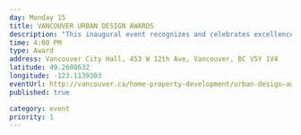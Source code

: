 ```yaml
---
day: Monday 15
title: VANCOUVER URBAN DESIGN AWARDS
description: "This inaugural event recognizes and celebrates excellence in architecture and urban design in Vancouver."
time: 4:00 PM
type: Award
address: Vancouver City Hall, 453 W 12th Ave, Vancouver, BC V5Y 1V4 
latitude: 49.2608632
longitude: -123.1139303
eventUrl: http://vancouver.ca/home-property-development/urban-design-awards.aspx
published: true

category: event
priority: 1
---
```

